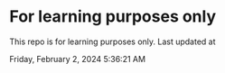 # For learning purposes only
This repo is for learning purposes only.
Last updated at

Friday, February 2, 2024 5:36:21 AM


